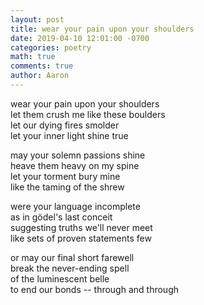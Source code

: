 ```yaml
---
layout: post
title: wear your pain upon your shoulders
date: 2019-04-10 12:01:00 -0700
categories: poetry 
math: true
comments: true
author: Aaron
---
```



wear your pain upon your shoulders  
let them crush me like these boulders  
let our dying fires smolder  
let your inner light shine true  

may your solemn passions shine  
heave them heavy on my spine  
let your torment bury mine  
like the taming of the shrew  

were your language incomplete  
as in gödel's last conceit  
suggesting truths we'll never meet  
like sets of proven statements few  

or may our final short farewell  
break the never-ending spell  
of the luminescent belle  
to end our bonds -- through and through